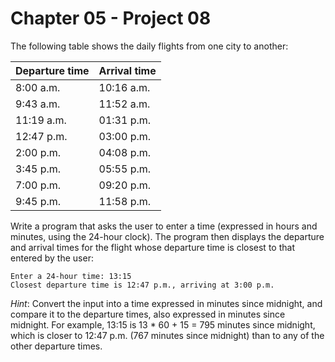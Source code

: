 # Chapter 05 - Project 08

The following table shows the daily flights from one city to another:  

| Departure time | Arrival time |
|----------------|--------------|
|    8:00 a.m.   |  10:16 a.m.  |
|    9:43 a.m.   |  11:52 a.m.  |
|    11:19 a.m.  |  01:31 p.m.  |
|    12:47 p.m.  |  03:00 p.m.  |
|    2:00 p.m.   |  04:08 p.m.  |
|    3:45 p.m.   |  05:55 p.m.  |
|    7:00 p.m.   |  09:20 p.m.  |
|    9:45 p.m.   |  11:58 p.m.  |

Write a program that asks the user to enter a time (expressed in hours and minutes, using the 24-hour clock). The program then displays the departure and arrival times for the flight whose departure time is closest to that entered by the user:  

```
Enter a 24-hour time: 13:15
Closest departure time is 12:47 p.m., arriving at 3:00 p.m.
```

_Hint_: Convert the input into a time expressed in minutes since midnight, and compare it to the departure times, also expressed in minutes since midnight. For example, 13:15 is 13 * 60 + 15 = 795 minutes since midnight, which is closer to 12:47 p.m. (767 minutes since midnight) than to any of the other departure times.  
